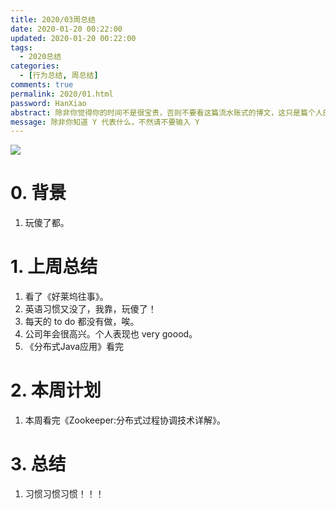 ```yaml
---
title: 2020/03周总结
date: 2020-01-20 00:22:00
updated: 2020-01-20 00:22:00
tags:
  - 2020总结
categories: 
  - [行为总结, 周总结]
comments: true
permalink: 2020/01.html  
password: HanXiao
abstract: 除非你觉得你的时间不是很宝贵，否则不要看这篇流水账式的博文，这只是篇个人的工作的学习一个总结而已，没有包含任何的技术细节
message: 除非你知道 Y 代表什么，不然请不要输入 Y
---
```


![][0]  

# 0. 背景

1. 玩傻了都。

<!--more-->

# 1. 上周总结

1. 看了《好莱坞往事》。
2. 英语习惯又没了，我靠，玩傻了！
3. 每天的 to do 都没有做，唉。
4. 公司年会很高兴。个人表现也 very goood。
5. 《分布式Java应用》看完

# 2. 本周计划

1. 本周看完《Zookeeper:分布式过程协调技术详解》。

# 3. 总结

1. 习惯习惯习惯！！！


[0]: https://leran2deeplearnjavawebtech.oss-cn-beijing.aliyuncs.com/background/2020-01-20%E5%A5%BD%E8%8E%B1%E5%9D%9E%E5%BE%80%E4%BA%8B.webp